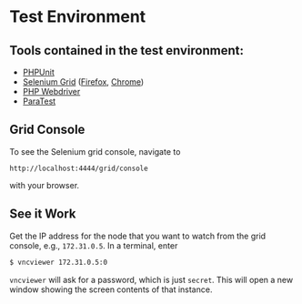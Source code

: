 # Test Environment

## Tools contained in the test environment:

- [PHPUnit]()
- [Selenium Grid]() ([Firefox](), [Chrome]())
- [PHP Webdriver](https://packagist.org/packages/php-webdriver/webdriver)
- [ParaTest](https://github.com/brianium/paratest)

## Grid Console

To see the Selenium grid console, navigate to

```text
http://localhost:4444/grid/console
```

with your browser.

## See it Work

Get the IP address for the node that you want to watch from the grid console, e.g., `172.31.0.5`.
In a terminal, enter

```bash
$ vncviewer 172.31.0.5:0
```

`vncviewer` will ask for a password, which is just `secret`.
This will open a new window showing the screen contents of that instance.
